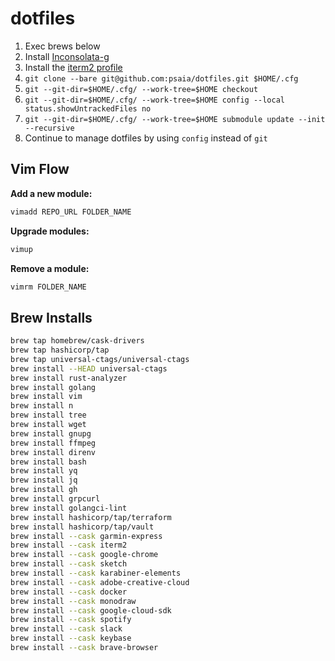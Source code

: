 # dotfiles

1. Exec brews below
2. Install [Inconsolata-g](.vim/extra/Inconsolata-g.ttf)
3. Install the [iterm2 profile](.iterm2/Profiles.json)
4. `git clone --bare git@github.com:psaia/dotfiles.git $HOME/.cfg`
5. `git --git-dir=$HOME/.cfg/ --work-tree=$HOME checkout`
6. `git --git-dir=$HOME/.cfg/ --work-tree=$HOME config --local status.showUntrackedFiles no`
7. `git --git-dir=$HOME/.cfg/ --work-tree=$HOME submodule update --init --recursive`
8. Continue to manage dotfiles by using `config` instead of `git`

## Vim Flow

**Add a new module:**

```bash
vimadd REPO_URL FOLDER_NAME
```

**Upgrade modules:**

```bash
vimup
```

**Remove a module:**

```bash
vimrm FOLDER_NAME
```

## Brew Installs

```bash
brew tap homebrew/cask-drivers
brew tap hashicorp/tap
brew tap universal-ctags/universal-ctags
brew install --HEAD universal-ctags
brew install rust-analyzer
brew install golang
brew install vim
brew install n
brew install tree
brew install wget
brew install gnupg
brew install ffmpeg
brew install direnv
brew install bash
brew install yq
brew install jq
brew install gh
brew install grpcurl
brew install golangci-lint
brew install hashicorp/tap/terraform
brew install hashicorp/tap/vault
brew install --cask garmin-express
brew install --cask iterm2
brew install --cask google-chrome
brew install --cask sketch
brew install --cask karabiner-elements
brew install --cask adobe-creative-cloud
brew install --cask docker
brew install --cask monodraw
brew install --cask google-cloud-sdk
brew install --cask spotify
brew install --cask slack
brew install --cask keybase
brew install --cask brave-browser
```
